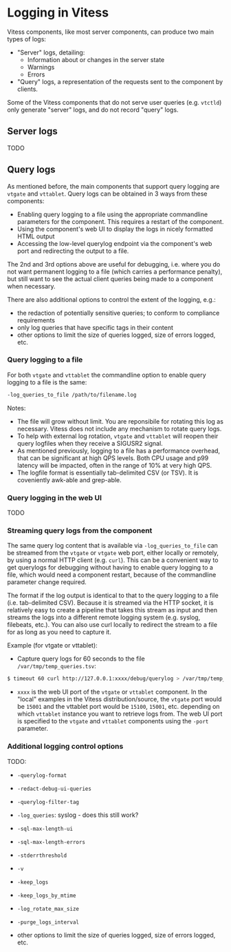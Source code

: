 # Logging in Vitess

Vitess components, like most server components, can produce two main types of
logs:
  * "Server" logs, detailing:
    * Information about or changes in the server state
    * Warnings
    * Errors
  * "Query" logs, a representation of the requests sent to the component by
  clients.

Some of the Vitess components that do not serve user queries (e.g. `vtctld`)
only generate "server" logs, and do not record "query" logs.


## Server logs

TODO

## Query logs

As mentioned before, the main components that support query logging are
`vtgate` and `vttablet`.  Query logs can be obtained in 3 ways from these
components:
  * Enabling query logging to a file using the appropriate commandline parameters
  for the component. This requires a restart of the component.
  * Using the component's web UI to display the logs in nicely formatted HTML output
  * Accessing the low-level querylog endpoint via the component's web port
  and redirecting the output to a file.

The 2nd and 3rd options above are useful for debugging, i.e. where you do not
want permanent logging to a file (which carries a performance penalty), but
still want to see the actual client queries being made to a component when
necessary.

There are also additional options to control the extent of the logging, e.g.:
  * the redaction of potentially sensitive queries; to conform to compliance
  requirements
  * only log queries that have specific tags in their content
  * other options to limit the size of queries logged, size of errors logged, etc.

### Query logging to a file

For both `vtgate` and `vttablet` the commandline option to enable query logging
to a file is the same:

```sh
-log_queries_to_file /path/to/filename.log
```

Notes:
  * The file will grow without limit.  You are reponsibile for rotating this
  log as necessary. Vitess does not include any mechanism to rotate
  query logs.
  * To help with external log rotation, `vtgate` and `vttablet` will reopen
  their query logfiles when they receive a SIGUSR2 signal.
  * As mentioned previously, logging to a file has a performance overhead,
  that can be significant at high QPS levels.  Both CPU usage and p99 latency
  will be impacted, often in the range of 10% at very high QPS.
  * The logfile format is essentially tab-delimited CSV (or TSV). It is
  coveniently awk-able and grep-able.

### Query logging in the web UI

TODO

### Streaming query logs from the component

The same query log content that is available via `-log_queries_to_file` can be
streamed from the `vtgate` or `vtgate` web port, either locally or remotely,
by using a normal HTTP client (e.g. `curl`). This can be a convenient way to
get querylogs for debugging without having to enable query logging to a file,
which would need a component restart, because of the commandline parameter
change required.

The format if the log output is identical to that to the query logging to a
file (i.e. tab-delimited CSV).  Because it is streamed via the HTTP socket,
it is relatively easy to create a pipeline that takes this stream as input
and then streams the logs into a different remote logging system (e.g.
syslog, filebeats, etc.).  You can also use curl locally to redirect the
stream to a file for as long as you need to capture it.

Example (for vtgate or vttablet):
 * Capture query logs for 60 seconds to the file `/var/tmp/temp_queries.tsv`:
 ```sh
$ timeout 60 curl http://127.0.0.1:xxxx/debug/querylog > /var/tmp/temp_queries.tsv
 ```
 * `xxxx` is the web UI port of the `vtgate` or `vttablet` component.
  In the "local" examples in the Vitess distribution/source, the `vtgate` port
  would be `15001` and the vttablet port would be `15100`, `15001`, etc.
  depending on which `vttablet` instance you want to retrieve logs from.
  The web UI port is specified to the `vtgate` and `vttablet` components
  using the `-port` parameter.

### Additional logging control options

TODO:
 * `-querylog-format`
 * `-redact-debug-ui-queries`
 * `-querylog-filter-tag`
 * `-log_queries`: syslog - does this still work?
 * `-sql-max-length-ui`
 * `-sql-max-length-errors`
 * `-stderrthreshold`
 * `-v`
 * `-keep_logs`
 * `-keep_logs_by_mtime`
 * `-log_rotate_max_size`
 * `-purge_logs_interval`

  * other options to limit the size of queries logged, size of errors logged, etc.
